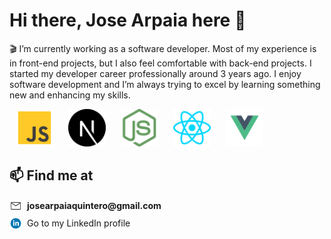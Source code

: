 # Hi there, Jose Arpaia here 🚀

🎬 I’m currently working as a software developer. Most of my experience is in front-end projects, but I also feel comfortable with back-end projects. I started my developer career professionally around 3 years ago. I enjoy software development and I’m always trying to excel by learning something new and enhancing my skills.

<div align="between">
  <img src="/images/js-svgrepo-com.svg" alt="JavaScript" height="60" style="margin: 0 10px;">
  <img src="/images/next-js-svgrepo-com.svg" alt="Next.js" height="60" style="margin: 0 10px;">
  <img src="/images/node-svgrepo-com.svg" alt="Node.js" height="60" style="margin: 0 10px;">
  <img src="/images/react-svgrepo-com.svg" alt="React" height="60" style="margin: 0 10px;">
  <img src="/images/vue-vuejs-javascript-js-framework-svgrepo-com.svg" alt="Vue.js" height="60" style="margin: 0 10px;">
</div>

## 📫 Find me at

<div style="display: flex; align-items: center; margin-bottom: 8px;">
  <img src="/images/envelope-closed-svgrepo-com.svg" alt="Email" height="20" style="margin-right: 8px;">
  <strong>josearpaiaquintero@gmail.com</strong>
</div>
<div style="display: flex; align-items: center;">
  <img src="/images/linkedin-svgrepo-com.svg" alt="LinkedIn" height="20" style="margin-right: 8px;">
  <a href="https://www.linkedin.com/in/josearpaia/" target="_blank" style="text-decoration: none;">Go to my LinkedIn profile</a>
</div>
